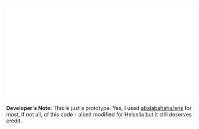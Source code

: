 <img src="readmekiera.svg">

**Developer's Note:** This is just a prototype. Yes, I used [abalabahaha/eris](https://github.com/abalabahaha/eris) for most, if not all, of this code - albeit modified for Helselia but it still deserves credit.
